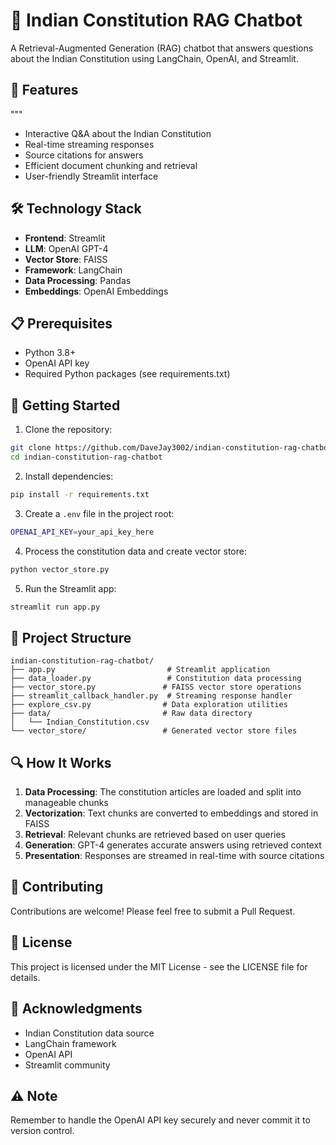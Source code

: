 # 📜 Indian Constitution RAG Chatbot

A Retrieval-Augmented Generation (RAG) chatbot that answers questions about the Indian Constitution using LangChain, OpenAI, and Streamlit.

## 🌟 Features
"""
- Interactive Q&A about the Indian Constitution
- Real-time streaming responses
- Source citations for answers
- Efficient document chunking and retrieval
- User-friendly Streamlit interface

## 🛠️ Technology Stack

- **Frontend**: Streamlit
- **LLM**: OpenAI GPT-4
- **Vector Store**: FAISS
- **Framework**: LangChain
- **Data Processing**: Pandas
- **Embeddings**: OpenAI Embeddings

## 📋 Prerequisites

- Python 3.8+
- OpenAI API key
- Required Python packages (see requirements.txt)

## 🚀 Getting Started

1. Clone the repository:
```bash
git clone https://github.com/DaveJay3002/indian-constitution-rag-chatbot.git
cd indian-constitution-rag-chatbot
```

2. Install dependencies:
```bash
pip install -r requirements.txt
```

3. Create a `.env` file in the project root:
```bash
OPENAI_API_KEY=your_api_key_here
```

4. Process the constitution data and create vector store:
```bash
python vector_store.py
```

5. Run the Streamlit app:
```bash
streamlit run app.py
```

## 📁 Project Structure

```
indian-constitution-rag-chatbot/
├── app.py                         # Streamlit application
├── data_loader.py                 # Constitution data processing
├── vector_store.py               # FAISS vector store operations
├── streamlit_callback_handler.py  # Streaming response handler
├── explore_csv.py                # Data exploration utilities
├── data/                         # Raw data directory
│   └── Indian_Constitution.csv
└── vector_store/                 # Generated vector store files
```

## 🔍 How It Works

1. **Data Processing**: The constitution articles are loaded and split into manageable chunks
2. **Vectorization**: Text chunks are converted to embeddings and stored in FAISS
3. **Retrieval**: Relevant chunks are retrieved based on user queries
4. **Generation**: GPT-4 generates accurate answers using retrieved context
5. **Presentation**: Responses are streamed in real-time with source citations

## 🤝 Contributing

Contributions are welcome! Please feel free to submit a Pull Request.

## 📄 License

This project is licensed under the MIT License - see the LICENSE file for details.

## 🙏 Acknowledgments

- Indian Constitution data source
- LangChain framework
- OpenAI API
- Streamlit community

## ⚠️ Note

Remember to handle the OpenAI API key securely and never commit it to version control.